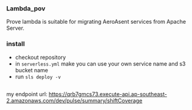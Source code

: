 ### Lambda_pov

Prove lambda is suitable for migrating AeroAsent services from Apache Server.


### install
- checkout repository
- in `serverless.yml` make you can use your own service name and s3 bucket name
- run `sls deploy -v`

##

my endpoint url: https://qrb7gmcs73.execute-api.ap-southeast-2.amazonaws.com/dev/pulse/summary/shiftCoverage